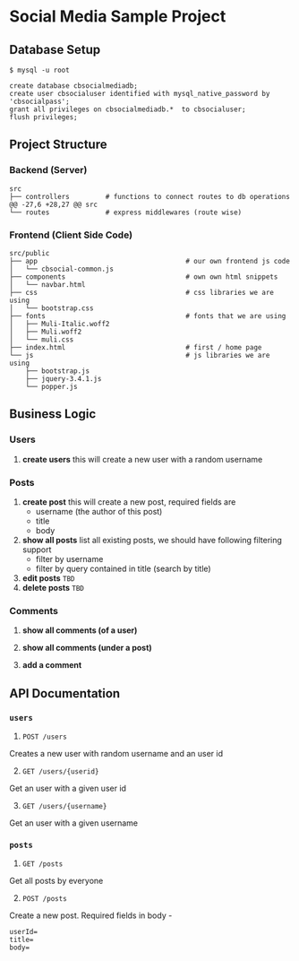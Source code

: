 # Social Media Sample Project
## Database Setup
```shell
$ mysql -u root
```
```mysql
create database cbsocialmediadb;
create user cbsocialuser identified with mysql_native_password by 'cbsocialpass';
grant all privileges on cbsocialmediadb.*  to cbsocialuser;
flush privileges;
```

## Project Structure

### Backend (Server)
```shell
src
├── controllers         # functions to connect routes to db operations
@@ -27,6 +28,27 @@ src
└── routes              # express middlewares (route wise)
```

### Frontend (Client Side Code)

```shell
src/public
├── app                                     # our own frontend js code
│   └── cbsocial-common.js
├── components                              # own own html snippets
│   └── navbar.html
├── css                                     # css libraries we are using
│   └── bootstrap.css
├── fonts                                   # fonts that we are using
│   ├── Muli-Italic.woff2
│   ├── Muli.woff2
│   └── muli.css
├── index.html                              # first / home page
└── js                                      # js libraries we are using
    ├── bootstrap.js
    ├── jquery-3.4.1.js
    └── popper.js
```
## Business Logic 

### Users
1. **create users** 
    this will create a new user with a random username
### Posts
1. **create post**
    this will create a new post, required fields are 
    - username (the author of this post)
    - title
    - body 
2. **show all posts**
    list all existing posts, we should have following filtering support
    - filter by username
    - filter by query contained in title (search by title)
3. **edit posts** `TBD`
4. **delete posts** `TBD` 
### Comments 
1. **show all comments (of a user)**
2. **show all comments (under a post)**

3. **add a comment**


## API Documentation 

### `users` 

1. `POST /users` 

Creates a new user with random username and an user id

2. `GET /users/{userid}`

Get an user with a given user id

3. `GET /users/{username}`

Get an user with a given username


### `posts` 

1. `GET /posts` 

Get all posts by everyone 

2. `POST /posts` 

Create a new post. 
Required fields in body - 

```
userId=
title=
body=
```